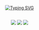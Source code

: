 <div align="center">
<br><br>
<a href="https://git.io/typing-svg"><img src="https://readme-typing-svg.demolab.com?font=Alegreya&weight=600&size=25&pause=1000&background=F75C7E00&center=true&vCenter=true&random=false&width=435&lines=indulgent" alt="Typing SVG" /></a><br><br>
    
[![](https://img.shields.io/badge/linkedin-0a66c2)](http://linkedin.com/in/alfarezyyd)
[![](https://img.shields.io/badge/gitlab-red)](https://gitlab.com/alfarezyyd)
[![](https://img.shields.io/badge/youtube-FF0000)](https://www.youtube.com/@alfarezyyd)
</div>
